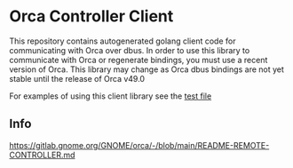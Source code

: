 # Orca Controller Client

This repository contains autogenerated golang client code for communicating with Orca over dbus. In order to use this library to communicate with Orca or regenerate bindings, you must use a recent version of Orca. This library may change as Orca dbus bindings are not yet stable until the release of Orca v49.0

For examples of using this client library see the [test file](./lib_test.go)

## Info 

https://gitlab.gnome.org/GNOME/orca/-/blob/main/README-REMOTE-CONTROLLER.md
